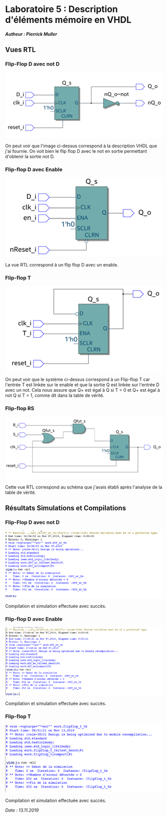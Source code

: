 # Laboratoire 5 : Description d'éléments mémoire en VHDL
##### Autheur : Pierrick Muller
## Vues RTL
### Flip-Flop D avec not D
![](dffar_rtl.png)

On peut voir que l'image ci-dessus correspond à la description VHDL que j'ai fournie. On voit bien le flip flop D avec le not en sortie permettant d'obtenir la sortie not D.

### Flip-flop D avec Enable
![](dffen_rtl.png)

La vue RTL correspond à un flip flop D avec un enable.

### Flip-flop T
![](flilpflopt_rtl.png)

On peut voir que le système ci-dessus correspond à un Flip-flop T car l'entrée T est linkée sur le enable et que la sortie Q est linkée sur l'entrée D avec un not. Cela nous assure que Q+ est égal à Q si T = 0 et Q+ est égal à not Q si T = 1, comme dit dans la table de vérité.

### Flip-flop RS
![](flilpfloprs_rtl.png)

Cette vue RTL correspond au schéma que j'avais établi après l'analyse de la table de vérité.

## Résultats Simulations et Compilations
### Flip-Flop D avec not D

![](simu_dffar.png)

Compilation et simulation effectuée avec succès.

### Flip-flop D avec Enable
![](simu_dffen.png)

Compilation et simulation effectuée avec succès.

### Flip-flop T
![](simu_flilpflopt.png)

Compilation et simulation effectuée avec succès.

*Date : 13.11.2019*